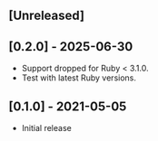 ## [Unreleased]

## [0.2.0] - 2025-06-30

- Support dropped for Ruby < 3.1.0.
- Test with latest Ruby versions.

## [0.1.0] - 2021-05-05

- Initial release
